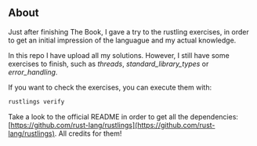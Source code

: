 ## About

Just after finishing The Book, I gave a try to the rustling exercises, in order to get an initial impression of the languague and my actual knowledge. 

In this repo I have upload all my solutions. However, I still have some exercises to finish, such as *threads*, *standard_library_types* or *error_handling*.

If you want to check the exercises, you can execute them with:
```bash
rustlings verify
```
Take a look to the official README in order to get all the dependencies: [https://github.com/rust-lang/rustlings](https://github.com/rust-lang/rustlings). All credits for them!

